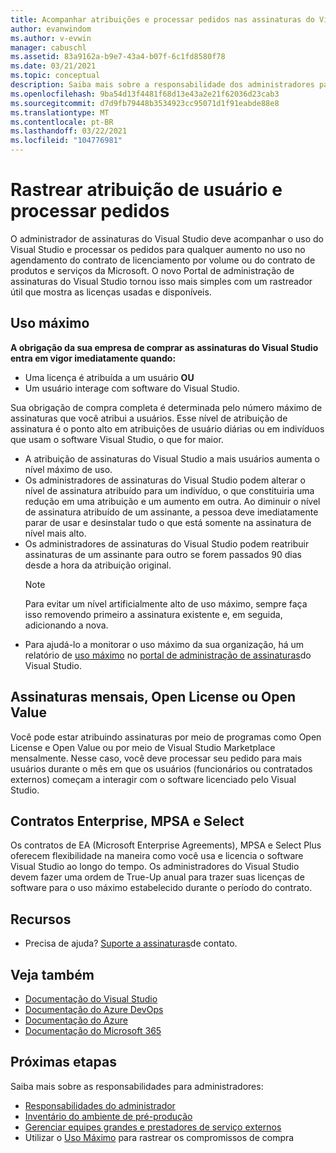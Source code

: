 ```yaml
---
title: Acompanhar atribuições e processar pedidos nas assinaturas do Visual Studio | Visual Studio Marketplace
author: evanwindom
ms.author: v-evwin
manager: cabuschl
ms.assetid: 83a9162a-b9e7-43a4-b07f-6c1fd8580f78
ms.date: 03/21/2021
ms.topic: conceptual
description: Saiba mais sobre a responsabilidade dos administradores para acompanhar as atribuições de usuário e os pedidos de processo.
ms.openlocfilehash: 9ba54d13f4481f68d13e43a2e21f62036d23cab3
ms.sourcegitcommit: d7d9fb79448b3534923cc95071d1f91eabde88e8
ms.translationtype: MT
ms.contentlocale: pt-BR
ms.lasthandoff: 03/22/2021
ms.locfileid: "104776981"
---
```

# <a name="track-user-assignment-and-process-orders"></a>Rastrear atribuição de usuário e processar pedidos
O administrador de assinaturas do Visual Studio deve acompanhar o uso do Visual Studio e processar os pedidos para qualquer aumento no uso no agendamento do contrato de licenciamento por volume ou do contrato de produtos e serviços da Microsoft. O novo Portal de administração de assinaturas do Visual Studio tornou isso mais simples com um rastreador útil que mostra as licenças usadas e disponíveis.

## <a name="maximum-usage"></a>Uso máximo
**A obrigação da sua empresa de comprar as assinaturas do Visual Studio entra em vigor imediatamente quando:**
- Uma licença é atribuída a um usuário **OU**
- Um usuário interage com software do Visual Studio.

Sua obrigação de compra completa é determinada pelo número máximo de assinaturas que você atribui a usuários. Esse nível de atribuição de assinatura é o ponto alto em atribuições de usuário diárias ou em indivíduos que usam o software Visual Studio, o que for maior.

- A atribuição de assinaturas do Visual Studio a mais usuários aumenta o nível máximo de uso.  
- Os administradores de assinaturas do Visual Studio podem alterar o nível de assinatura atribuído para um indivíduo, o que constituiria uma redução em uma atribuição e um aumento em outra. Ao diminuir o nível de assinatura atribuído de um assinante, a pessoa deve imediatamente parar de usar e desinstalar tudo o que está somente na assinatura de nível mais alto. 
- Os administradores de assinaturas do Visual Studio podem reatribuir assinaturas de um assinante para outro se forem passados 90 dias desde a hora da atribuição original. 
    > [!NOTE]
    > Para evitar um nível artificialmente alto de uso máximo, sempre faça isso removendo primeiro a assinatura existente e, em seguida, adicionando a nova. 
- Para ajudá-lo a monitorar o uso máximo da sua organização, há um relatório de [uso máximo](maximum-usage.md) no [portal de administração de assinaturas](https://manage.visualstudio.com)do Visual Studio. 

## <a name="monthly-subscriptions-open-license-or-open-value"></a>Assinaturas mensais, Open License ou Open Value
Você pode estar atribuindo assinaturas por meio de programas como Open License e Open Value ou por meio de Visual Studio Marketplace mensalmente. Nesse caso, você deve processar seu pedido para mais usuários durante o mês em que os usuários (funcionários ou contratados externos) começam a interagir com o software licenciado pelo Visual Studio.

## <a name="enterprise-mpsa-and-select-agreements"></a>Contratos Enterprise, MPSA e Select
Os contratos de EA (Microsoft Enterprise Agreements), MPSA e Select Plus oferecem flexibilidade na maneira como você usa e licencia o software Visual Studio ao longo do tempo. Os administradores do Visual Studio devem fazer uma ordem de True-Up anual para trazer suas licenças de software para o uso máximo estabelecido durante o período do contrato.

## <a name="resources"></a>Recursos
- Precisa de ajuda?  [Suporte a assinaturas](https://aka.ms/vsadminhelp)de contato.

## <a name="see-also"></a>Veja também
- [Documentação do Visual Studio](/visualstudio/)
- [Documentação do Azure DevOps](/azure/devops/)
- [Documentação do Azure](/azure/)
- [Documentação do Microsoft 365](/microsoft-365/)

## <a name="next-steps"></a>Próximas etapas
Saiba mais sobre as responsabilidades para administradores:
- [Responsabilidades do administrador](admin-responsibilities.md)
- [Inventário do ambiente de pré-produção](admin-inventory.md)
- [Gerenciar equipes grandes e prestadores de serviço externos](manage-teams.md)
- Utilizar o [Uso Máximo](maximum-usage.md) para rastrear os compromissos de compra